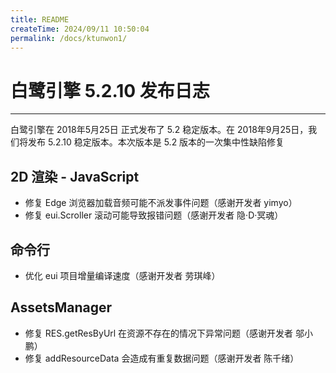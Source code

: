 ```yaml
---
title: README
createTime: 2024/09/11 10:50:04
permalink: /docs/ktunwon1/
---
```

# 白鹭引擎 5.2.10 发布日志


---


白鹭引擎在 2018年5月25日 正式发布了 5.2 稳定版本。在 2018年9月25日，我们将发布 5.2.10 稳定版本。本次版本是 5.2 版本的一次集中性缺陷修复


## 2D 渲染 - JavaScript 

* 修复 Edge 浏览器加载音频可能不派发事件问题（感谢开发者 yimyo）
* 修复 eui.Scroller 滚动可能导致报错问题（感谢开发者 隐·D·冥魂）

## 命令行

* 优化 eui 项目增量编译速度（感谢开发者 劳琪峰）

## AssetsManager

* 修复 RES.getResByUrl 在资源不存在的情况下异常问题（感谢开发者 邬小鹏）
* 修复 addResourceData 会造成有重复数据问题（感谢开发者 陈千绪）
